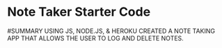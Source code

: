 # Note Taker Starter Code

#SUMMARY
 USING JS, NODE.JS,  & HEROKU CREATED A NOTE TAKING APP THAT ALLOWS THE USER TO LOG AND DELETE NOTES. 